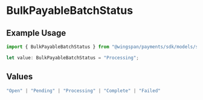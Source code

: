 # BulkPayableBatchStatus

## Example Usage

```typescript
import { BulkPayableBatchStatus } from "@wingspan/payments/sdk/models/shared";

let value: BulkPayableBatchStatus = "Processing";
```

## Values

```typescript
"Open" | "Pending" | "Processing" | "Complete" | "Failed"
```